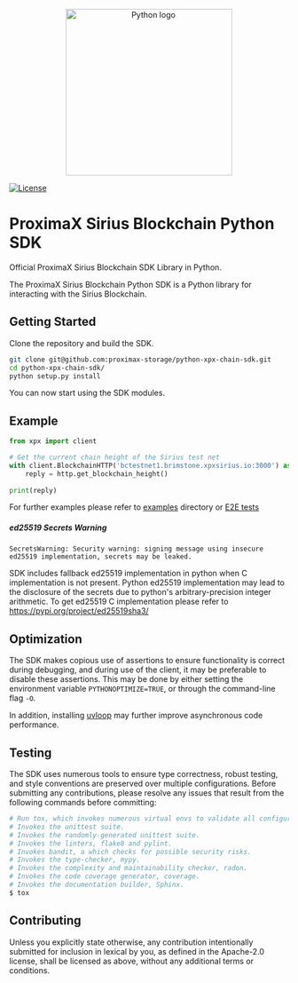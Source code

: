 <p align="center"><a href="https://golang.org" target="_blank" rel="noopener noreferrer"><img width="300" src="https://github.com/proximax-storage/python-xpx-chain-sdk/raw/master/doc/ProximaX%20-%20Sirius%20Chain%20-%20Python%20-%20SDK.png" alt="Python logo"></a></p>

[![License](https://img.shields.io/badge/License-Apache%202.0-blue.svg)](https://opensource.org/licenses/Apache-2.0)

# ProximaX Sirius Blockchain Python SDK
Official ProximaX Sirius Blockchain SDK Library in Python.

The ProximaX Sirius Blockchain Python SDK is a Python library for interacting with the Sirius Blockchain.

## Getting Started
Clone the repository and build the SDK.
```bash
git clone git@github.com:proximax-storage/python-xpx-chain-sdk.git
cd python-xpx-chain-sdk/
python setup.py install
```
You can now start using the SDK modules.

## Example
```python
from xpx import client

# Get the current chain height of the Sirius test net
with client.BlockchainHTTP('bctestnet1.brimstone.xpxsirius.io:3000') as http:
    reply = http.get_blockchain_height()
    
print(reply)
```
For further examples please refer to [examples](examples/) directory or [E2E tests](tests/internet/)

##### ed25519 Secrets Warning
`SecretsWarning: Security warning: signing message using insecure ed25519 implementation, secrets may be leaked.`

SDK includes fallback ed25519 implementation in python when C implementation is not present. Python ed25519 implementation may lead to the disclosure of the secrets due to python's arbitrary-precision integer arithmetic. To get ed25519 C implementation please refer to https://pypi.org/project/ed25519sha3/

## Optimization

The SDK makes copious use of assertions to ensure functionality is correct during debugging, and during use of the client, it may be preferable to disable these assertions. This may be done by either setting the environment variable `PYTHONOPTIMIZE=TRUE`, or through the command-line flag `-O`.

In addition, installing [uvloop](https://github.com/magicstack/uvloop) may further improve asynchronous code performance.

## Testing

The SDK uses numerous tools to ensure type correctness, robust testing, and style conventions are preserved over multiple configurations. Before submitting any contributions, please resolve any issues that result from the following commands before committing:

```bash
# Run tox, which invokes numerous virtual envs to validate all configurations
# Invokes the unittest suite.
# Invokes the randomly-generated unittest suite.
# Invokes the linters, flake8 and pylint.
# Invokes bandit, a which checks for possible security risks.
# Invokes the type-checker, mypy.
# Invokes the complexity and maintainability checker, radon.
# Invokes the code coverage generator, coverage.
# Invokes the documentation builder, Sphinx.
$ tox
```

## Contributing

Unless you explicitly state otherwise, any contribution intentionally submitted for inclusion in lexical by you, as defined in the Apache-2.0 license, shall be licensed as above, without any additional terms or conditions.
